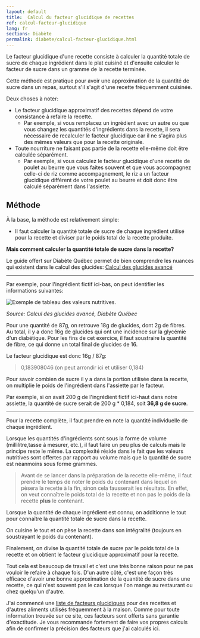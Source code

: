 ```yaml
---
layout: default
title:  Calcul du facteur glucidique de recettes
ref: calcul-facteur-glucidique
lang: fr
sections: Diabète
permalink: diabete/calcul-facteur-glucidique.html
---
```

Le facteur glucidique d'une recette consiste à calculer la quantité totale de sucre de chaque ingrédient dans le plat cuisiné et d'ensuite calculer le facteur de sucre dans un gramme de la recette terminée.

Cette méthode est pratique pour avoir une approximation de la quantité de sucre dans un repas, surtout s'il s'agit d'une recette fréquemment cuisinée.

Deux choses à noter:

- Le facteur glucidique approximatif des recettes dépend de votre consistance à refaire la recette.
  - Par exemple, si vous remplacez un ingrédient avec un autre ou que vous changez les quantités d'ingrédients dans la recette, il sera nécessaire de recalculer le facteur glucidique car il ne s'agira plus des mêmes valeurs que pour la recette originale.
- Toute nourriture ne faisant pas partie de la recette elle-même doit être calculée séparément.
  - Par exemple, si vous calculez le facteur glucidique d'une recette de poulet au beurre que vous faites souvent et que vous accompagnez celle-ci de riz comme accompagnement, le riz a un facteur glucidique différent de votre poulet au beurre et doit donc être calculé séparément dans l'assiette.

## Méthode

À la base, la méthode est relativement simple:

- Il faut calculer la quantité totale de sucre de chaque ingrédient utilisé pour la recette et diviser par le poids total de la recette produite.

**Mais comment calculer la quantité totale de sucre dans la recette?**

Le guide offert sur Diabète Québec permet de bien comprendre les nuances qui existent dans le calcul des glucides:
[Calcul des glucides avancé](https://www.diabete.qc.ca/wp-content/uploads/2014/08/Calcul-glucides-1un-ng-4.pdf)

----
Par exemple, pour l'ingrédient fictif ici-bas, on peut identifier les informations suivantes:

![Exemple de tableau des valeurs nutritives.](../assets/images/tableau-valeur-nutritive.png)

<!--markdownlint-disable MD036-->
*Source: Calcul des glucides avancé, Diabète Québec*
<!--markdownlint-enable MD036-->

Pour une quantité de 87g, on retrouve 18g de glucides, dont 2g de fibres.
Au total, il y a donc 16g de glucides qui ont une incidence sur la glycémie d'un diabétique.
Pour les fins de cet exercice, il faut soustraire la quantité de fibre, ce qui donne un total final de glucides de 16.

Le facteur glucidique est donc 16g / 87g:

> 0,183908046 (on peut arrondir ici et utiliser 0,184)

Pour savoir combien de sucre il y a dans la portion utilisée dans la recette, on multiplie le poids de l'ingrédient dans l'assiette par le facteur.

Par exemple, si on avait 200 g de l'ingrédient fictif ici-haut dans notre assiette, la quantité de sucre serait de 200 g * 0,184, soit **36,8 g de sucre**.

----

Pour la recette complète, il faut prendre en note la quantité individuelle de chaque ingrédient.

Lorsque les quantités d'ingrédients sont sous la forme de volume (millilitre,tasse à mesurer, etc.), il faut faire un peu plus de calculs mais le principe reste le même.
La complexité réside dans le fait que les valeurs nutritives sont offertes par rapport au volume mais que la quantité de sucre est néanmoins sous forme grammes.

>Avant de se lancer dans la préparation de la recette elle-même, il faut prendre le temps de noter le poids du contenant dans lequel on pèsera la recette à la fin, sinon cela fausserait les résultats.
En effet, on veut connaître le poids total de la recette et non pas le poids de la recette **plus** le contenant.

Lorsque la quantité de chaque ingrédient est connu, on additionne le tout pour connaître la quantité totale de sucre dans la recette.

On cuisine le tout et on pèse la recette dans son intégralité (toujours en soustrayant le poids du contenant).

Finalement, on divise la quantité totale de sucre par le poids total de la recette et on obtient le facteur glucidique approximatif pour la recette.

Tout cela est beaucoup de travail et c'est une très bonne raison pour ne pas vouloir le refaire à chaque fois.
D'un autre côté, c'est une façon très efficace d'avoir une bonne approximation de la quantité de sucre dans une recette, ce qui n'est souvent pas le cas lorsque l'on mange au restaurant ou chez quelqu'un d'autre.

J'ai commencé une [liste de facteurs glucidiques]({{site.baseurl}}/diabete/facteurs-glycemiques.html) pour des recettes et d'autres aliments utilisés fréquemment à la maison.
Comme pour toute information trouvée sur ce site, ces facteurs sont offerts sans garantie d'exactitude.
Je vous recommande fortement de faire vos propres calculs afin de confirmer la précision des facteurs que j'ai calculés ici.
